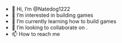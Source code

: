 - 👋 Hi, I’m @Natedog1222
- 👀 I’m interested in building games
- 🌱 I’m currently learning how to build games
- 💞️ I’m looking to collaborate on .
- 📫 How to reach me 

<!---
Natedog1222/Natedog1222 is a ✨ special ✨ repository because its `README.md` (this file) appears on your GitHub profile.
You can click the Preview link to take a look at your changes.
--->
